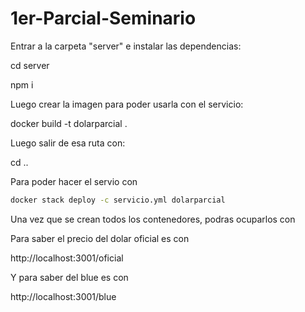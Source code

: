 # 1er-Parcial-Seminario

Entrar a la carpeta "server" e instalar las dependencias:

cd server

npm i

Luego crear la imagen para poder usarla con el servicio:

docker build -t dolarparcial .

Luego salir de esa ruta con:

cd ..

Para poder hacer el servio con
```sh
docker stack deploy -c servicio.yml dolarparcial
```

Una vez que se crean todos los contenedores, podras ocuparlos con

Para saber el precio del dolar oficial es con

http://localhost:3001/oficial

Y para saber del blue es con 

http://localhost:3001/blue
